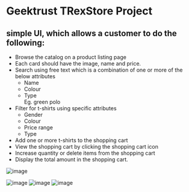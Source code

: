 # Geektrust TRexStore Project

## simple UI, which allows a customer to do the following: 
- Browse the catalog on a product listing page <br />
- Each card should have the image, name and price. <br />
- Search using free text which is a combination of one or more of the below attributes <br />
  - Name <br />
  - Colour <br />
  - Type <br />
 Eg. green polo <br /> 
- Filter for t-shirts using specific attributes <br />
  - Gender <br />
  - Colour <br />
  - Price range <br />
  - Type <br />
- Add one or more t-shirts to the shopping cart <br />
- View the shopping cart by clicking the shopping cart icon <br />
- Increase quantity or delete items from the shopping cart <br />
- Display the total amount in the shopping cart. <br />

![image](https://user-images.githubusercontent.com/67156745/208301525-7243afe9-5264-4ddb-b286-428fa2989df2.png)

![image](https://user-images.githubusercontent.com/67156745/201486719-da9b20c7-e341-4733-afab-1305db31172e.png)
![image](https://user-images.githubusercontent.com/67156745/201486748-dcfe2a16-5664-4ebf-94c5-bb04ee4a61cf.png)
![image](https://user-images.githubusercontent.com/67156745/201486769-b72f7e46-0e90-4de3-8609-79d575450238.png)
